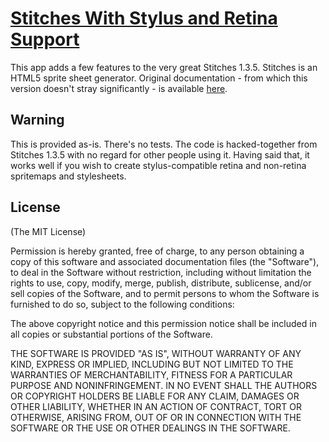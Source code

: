 # [Stitches With Stylus and Retina Support](https://github.com/JofArnold/stitches)

This app adds a few features to the very great Stitches 1.3.5. Stitches is an HTML5 sprite sheet generator. Original documentation - from which this version doesn't stray significantly - is available
[here](http://draeton.github.com/stitches/stitches/doc/stitches.js.html).

## Warning

This is provided as-is. There's no tests. The code is hacked-together from Stitches 1.3.5 with no regard for other people using it. Having said that, it works well if you wish to create stylus-compatible retina and non-retina spritemaps and stylesheets.

## License

(The MIT License)


Permission is hereby granted, free of charge, to any person obtaining
a copy of this software and associated documentation files (the
"Software"), to deal in the Software without restriction, including
without limitation the rights to use, copy, modify, merge, publish,
distribute, sublicense, and/or sell copies of the Software, and to
permit persons to whom the Software is furnished to do so, subject to
the following conditions:

The above copyright notice and this permission notice shall be included
in all copies or substantial portions of the Software.

THE SOFTWARE IS PROVIDED "AS IS", WITHOUT WARRANTY OF ANY KIND, EXPRESS
OR IMPLIED, INCLUDING BUT NOT LIMITED TO THE WARRANTIES OF
MERCHANTABILITY, FITNESS FOR A PARTICULAR PURPOSE AND NONINFRINGEMENT.
IN NO EVENT SHALL THE AUTHORS OR COPYRIGHT HOLDERS BE LIABLE FOR ANY
CLAIM, DAMAGES OR OTHER LIABILITY, WHETHER IN AN ACTION OF CONTRACT,
TORT OR OTHERWISE, ARISING FROM, OUT OF OR IN CONNECTION WITH THE
SOFTWARE OR THE USE OR OTHER DEALINGS IN THE SOFTWARE.
